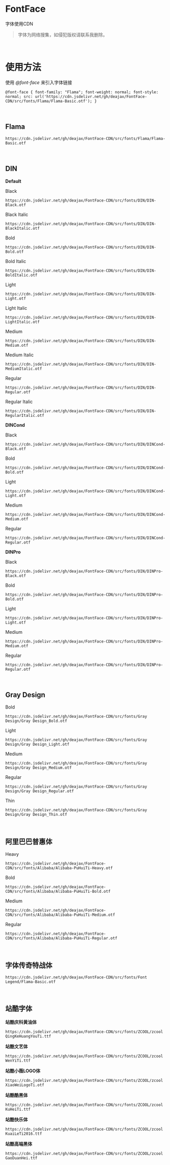 # FontFace
字体使用CDN

> 字体为网络搜集，如侵犯版权请联系我删除。

​       

# 使用方法

使用 *@font-face* 来引入字体链接

`@font-face {
	font-family: "Flama";
	font-weight: normal;
	font-style: normal;
	src: url('https://cdn.jsdelivr.net/gh/deajax/FontFace-CDN/src/fonts/Flama/Flama-Basic.otf');
}`

​      

## Flama

`https://cdn.jsdelivr.net/gh/deajax/FontFace-CDN/src/fonts/Flama/Flama-Basic.otf`

​    

## DIN

**Default**

Black

`https://cdn.jsdelivr.net/gh/deajax/FontFace-CDN/src/fonts/DIN/DIN-Black.otf`

Black Italic

`https://cdn.jsdelivr.net/gh/deajax/FontFace-CDN/src/fonts/DIN/DIN-BlackItalic.otf`

Bold

`https://cdn.jsdelivr.net/gh/deajax/FontFace-CDN/src/fonts/DIN/DIN-Bold.otf`

Bold Italic

`https://cdn.jsdelivr.net/gh/deajax/FontFace-CDN/src/fonts/DIN/DIN-BoldItalic.otf`

Light

`https://cdn.jsdelivr.net/gh/deajax/FontFace-CDN/src/fonts/DIN/DIN-Light.otf`

Light Italic

`https://cdn.jsdelivr.net/gh/deajax/FontFace-CDN/src/fonts/DIN/DIN-LightItalic.otf`

Medium

`https://cdn.jsdelivr.net/gh/deajax/FontFace-CDN/src/fonts/DIN/DIN-Medium.otf`

Medium Italic

`https://cdn.jsdelivr.net/gh/deajax/FontFace-CDN/src/fonts/DIN/DIN-MediumItalic.otf`

Regular

`https://cdn.jsdelivr.net/gh/deajax/FontFace-CDN/src/fonts/DIN/DIN-Regular.otf`

Regular Italic

`https://cdn.jsdelivr.net/gh/deajax/FontFace-CDN/src/fonts/DIN/DIN-RegularItalic.otf`



**DINCond**

Black

`https://cdn.jsdelivr.net/gh/deajax/FontFace-CDN/src/fonts/DIN/DINCond-Black.otf`

Bold

`https://cdn.jsdelivr.net/gh/deajax/FontFace-CDN/src/fonts/DIN/DINCond-Bold.otf`

Light

`https://cdn.jsdelivr.net/gh/deajax/FontFace-CDN/src/fonts/DIN/DINCond-Light.otf`

Medium

`https://cdn.jsdelivr.net/gh/deajax/FontFace-CDN/src/fonts/DIN/DINCond-Medium.otf`

Regular

`https://cdn.jsdelivr.net/gh/deajax/FontFace-CDN/src/fonts/DIN/DINCond-Regular.otf`



**DINPro**

Black

`https://cdn.jsdelivr.net/gh/deajax/FontFace-CDN/src/fonts/DIN/DINPro-Black.otf`

Bold

`https://cdn.jsdelivr.net/gh/deajax/FontFace-CDN/src/fonts/DIN/DINPro-Bold.otf`

Light

`https://cdn.jsdelivr.net/gh/deajax/FontFace-CDN/src/fonts/DIN/DINPro-Light.otf`

Medium

`https://cdn.jsdelivr.net/gh/deajax/FontFace-CDN/src/fonts/DIN/DINPro-Medium.otf`

Regular

`https://cdn.jsdelivr.net/gh/deajax/FontFace-CDN/src/fonts/DIN/DINPro-Regular.otf`

​        

## Gray Design

Bold

`https://cdn.jsdelivr.net/gh/deajax/FontFace-CDN/src/fonts/Gray Design/Gray Design_Bold.otf`

Light

`https://cdn.jsdelivr.net/gh/deajax/FontFace-CDN/src/fonts/Gray Design/Gray Design_Light.otf`

Medium

`https://cdn.jsdelivr.net/gh/deajax/FontFace-CDN/src/fonts/Gray Design/Gray Design_Medium.otf`

Regular

`https://cdn.jsdelivr.net/gh/deajax/FontFace-CDN/src/fonts/Gray Design/Gray Design_Regular.otf`

Thin

`https://cdn.jsdelivr.net/gh/deajax/FontFace-CDN/src/fonts/Gray Design/Gray Design_Thin.otf`

​        

## 阿里巴巴普惠体

Heavy

`https://cdn.jsdelivr.net/gh/deajax/FontFace-CDN/src/fonts/Alibaba/Alibaba-PuHuiTi-Heavy.otf`

Bold

`https://cdn.jsdelivr.net/gh/deajax/FontFace-CDN/src/fonts/Alibaba/Alibaba-PuHuiTi-Bold.otf`

Medium

`https://cdn.jsdelivr.net/gh/deajax/FontFace-CDN/src/fonts/Alibaba/Alibaba-PuHuiTi-Medium.otf`

Regular

`https://cdn.jsdelivr.net/gh/deajax/FontFace-CDN/src/fonts/Alibaba/Alibaba-PuHuiTi-Regular.otf`

​      

## 字体传奇特战体

`https://cdn.jsdelivr.net/gh/deajax/FontFace-CDN/src/fonts/Font Legend/Flama-Basic.otf`

​      

## 站酷字体

**站酷庆科黄油体**

`https://cdn.jsdelivr.net/gh/deajax/FontFace-CDN/src/fonts/ZCOOL/zcool QingKeHuangYouTi.ttf`

**站酷文艺体**

`https://cdn.jsdelivr.net/gh/deajax/FontFace-CDN/src/fonts/ZCOOL/zcool WenYiTi.ttf`

**站酷小薇LOGO体**

`https://cdn.jsdelivr.net/gh/deajax/FontFace-CDN/src/fonts/ZCOOL/zcool XiaoWeiLogoTi.otf`

**站酷酷黑体**

`https://cdn.jsdelivr.net/gh/deajax/FontFace-CDN/src/fonts/ZCOOL/zcool KuHeiTi.ttf`

**站酷快乐体**

`https://cdn.jsdelivr.net/gh/deajax/FontFace-CDN/src/fonts/ZCOOL/zcool KuaiLeTi2016.ttf`

**站酷高端黑体**

`https://cdn.jsdelivr.net/gh/deajax/FontFace-CDN/src/fonts/ZCOOL/zcool GaoDuanHei.ttf`

